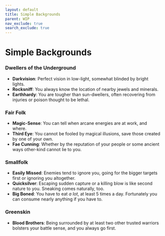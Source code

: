 ```yaml
---
layout: default
title: Simple Backgrounds
parent: WIP
nav_exclude: true
search_exclude: true
---
```


# Simple Backgrounds

### Dwellers of the Underground
- **Darkvision**: Perfect vision in low-light, somewhat blinded by bright lights.
- **Rocksniff**: You always know the location of nearby jewels and minerals.
- **Earthhardy**: You are tougher than sun-dwellers, often recovering from injuries or poison thought to be lethal.

### Fair Folk
- **Magic-Sense**: You can tell when arcane energies are at work, and where.
- **Third Eye**: You cannot be fooled by magical illusions, save those created by one of your own.
- **Fae Cunning**: Whether by the reputation of your people or some ancient ways other-kind cannot lie to you.

### Smallfolk
- **Easily Missed**: Enemies tend to ignore you, going for the bigger targets first or ignoring you altogether.
- **Quicksilver**: Escaping sudden capture or a killing blow is like second nature to you. Sneaking comes naturally, too.
- **Big Boned**: You have to eat _a lot_, at least 5 times a day. Fortunately you can consume nearly anything if you have to.

### Greenskin
- **Blood Brothers**: Being surrounded by at least two other trusted warriors bolsters your battle sense, and you always go first.  
